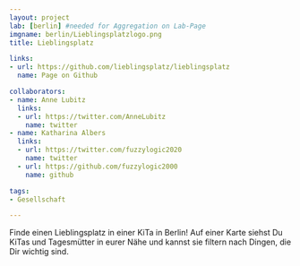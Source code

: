 ```yaml
---
layout: project
lab: [berlin] #needed for Aggregation on Lab-Page
imgname: berlin/Lieblingsplatzlogo.png
title: Lieblingsplatz

links:
- url: https://github.com/lieblingsplatz/lieblingsplatz
  name: Page on Github

collaborators:
- name: Anne Lubitz
  links:
  - url: https://twitter.com/AnneLubitz
    name: twitter
- name: Katharina Albers
  links:
  - url: https://twitter.com/fuzzylogic2020
    name: twitter
  - url: https://github.com/fuzzylogic2000
    name: github

tags:
- Gesellschaft

---
```


Finde einen Lieblingsplatz in einer KiTa in Berlin! Auf einer Karte siehst Du KiTas und Tagesmütter in eurer Nähe und kannst sie filtern nach Dingen, die Dir wichtig sind.
